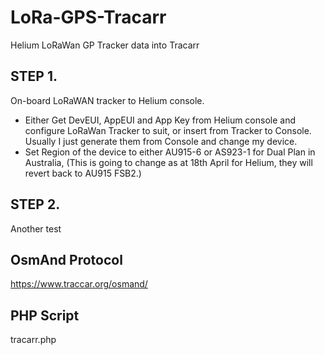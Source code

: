 # LoRa-GPS-Tracarr
Helium LoRaWan GP Tracker data into Tracarr



## STEP 1.
On-board LoRaWAN tracker to Helium console.
  - Either Get DevEUI, AppEUI and App Key from Helium console and configure LoRaWan Tracker to suit, or insert from Tracker to Console. Usually I just generate them from     Console and change my device.
  - Set Region of the device to either AU915-6 or AS923-1 for Dual Plan in Australia, (This is going to change as at 18th April for Helium, they will revert back to      AU915 FSB2.)


## STEP 2.
Another test


## OsmAnd Protocol
https://www.traccar.org/osmand/

## PHP Script
tracarr.php
